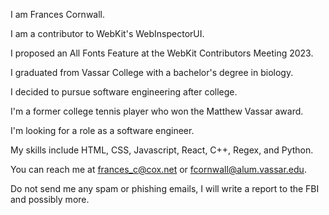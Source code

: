 I am Frances Cornwall.

I am a contributor to WebKit's WebInspectorUI.

I proposed an All Fonts Feature at the WebKit Contributors Meeting 2023.

I graduated from Vassar College with a bachelor's degree in biology.

I decided to pursue software engineering after college.

I'm a former college tennis player who won the Matthew Vassar award.

I'm looking for a role as a software engineer.

My skills include HTML, CSS, Javascript, React, C++, Regex, and Python.

You can reach me at frances_c@cox.net or fcornwall@alum.vassar.edu.

Do not send me any spam or phishing emails, I will write a report to the FBI and possibly more.

<!---
francescorn/francescorn is a ✨ special ✨ repository because its `README.md` (this file) appears on your GitHub profile.
You can click the Preview link to take a look at your changes.
--->
